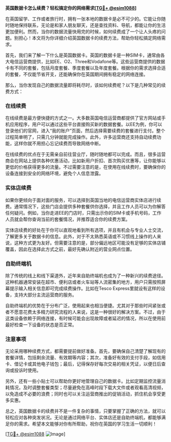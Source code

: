 **英国数据卡怎么续费？轻松搞定你的网络需求[[TG💪+ @esim1088](https://t.me/s/esim1088)]**

在英国留学、工作或者旅行时，拥有一张本地的数据卡是必不可少的。它能让你随时随地保持联系，无论是和家人朋友聊天，还是查找资料、导航，都能让你的生活更加便利。然而，当你的数据流量快用完的时候，如何续费成了一个让人头疼的问题。别担心！本文将为你详细介绍英国数据卡的续费方法，帮助你轻松搞定网络需求。

首先，我们来了解一下什么是英国数据卡。英国的数据卡是一种SIM卡，通常由各大电信运营商提供，比如EE、O2、Three和Vodafone等。这些运营商提供的数据卡有不同的套餐，包括月度套餐、季度套餐以及年度套餐。根据你的需求选择合适的套餐，不仅能节省开支，还能确保你在英国期间拥有稳定的网络连接。

那么，当你发现自己的数据流量即将耗尽时，该如何续费呢？以下是几种常见的续费方式：

### 在线续费

在线续费是最方便快捷的方式之一。大多数英国电信运营商都提供了官方网站或手机应用程序，用户可以通过这些平台直接购买新的数据套餐。以EE为例，你可以登录他们的官网，进入“我的账户”页面，然后选择需要续费的套餐进行支付。整个过程简单明了，只需几分钟就能完成操作。此外，许多运营商还支持自动续费功能，这样你就不用担心忘记续费而导致网络中断。

在线续费的优点在于无需亲自前往营业厅，随时随地都可以完成。而且，很多运营商会在网站上提供各种优惠活动，比如新用户折扣、首次购买优惠等，让你能够以更低的价格获得更多的流量。不过需要注意的是，在使用在线续费时，要确保你的设备连接到安全的网络环境，避免个人信息泄露。

### 实体店续费

如果你更倾向于面对面的服务，可以选择到英国当地的电信运营商实体店进行续费。通常情况下，这些门店会提供多种套餐供你选择，并且工作人员可以为你解答任何疑问。例如，当你走进EE的门店时，只需出示你的SIM卡或手机号码，工作人员就会帮你查询当前的套餐情况，并推荐适合你的续费方案。

实体店续费的好处在于你可以直观地看到所有选项，并且有机会与专业人士交流，了解更多关于数据卡的信息。此外，对于不太熟悉英语或不习惯线上操作的人来说，这种方式更为友好。但需要注意的是，部分偏远地区可能没有足够的实体店铺覆盖，因此在选择此方式之前，最好先确认附近的营业网点位置。

### 自助终端机

除了传统的线上和线下渠道外，近年来自助终端机也成为了一种新兴的续费途径。这种机器通常安装在超市、便利店或者火车站等人流密集的地方，用户只需按照屏幕提示输入相关信息即可完成续费操作。比如在Tesco Express里就设有这样的设备，支持大部分主流运营商的服务。

自助终端机的优势在于分布广泛，使用起来也相当便捷。尤其对于那些时间紧张或者不愿意花费太多精力研究流程的人来说，这是一种很好的解决方案。不过，由于这类设备依赖于网络连接，有时候可能会出现故障或者延迟的情况，所以在使用前最好检查一下设备的状态是否正常。

### 注意事项

无论采用哪种续费方式，都需要提前做好准备。首先，要确保自己清楚了解现有的套餐详情，包括剩余流量、有效期等内容；其次，准备好有效的支付手段，如信用卡、借记卡或其他电子钱包；最后，记得保存好每次交易的相关凭证，以便日后查询或投诉时使用。

另外，还有一些小贴士可以帮助你更好地管理自己的数据卡。比如定期监控流量消耗情况，及时调整套餐类型；尽量避免在高峰时段下载大文件或者观看高清视频，以免造成不必要的浪费；同时也可以关注运营商推出的促销活动，抓住机会享受更多实惠。

总之，英国数据卡的续费并不是一件复杂的事情，只要掌握了正确的方法，就可以轻松应对各种突发状况。无论是通过网络平台、实体店还是自助终端机，都能够满足你的需求。希望本文能够对你有所帮助，祝你在英国的学习生活一切顺利！

[[TG💪+ @esim1088](https://t.me/s/esim1088) ![Image](https://i.postimg.cc/4NQfJmqS/Snipaste-2025-05-13-00-14-12.png)]